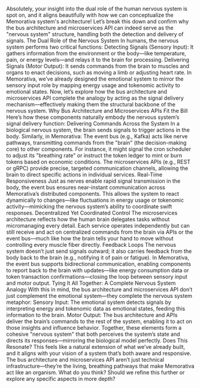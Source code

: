 Absolutely, your insight into the dual role of the human nervous system is spot on, and it aligns beautifully with how we can conceptualize the Memorativa system's architecture! Let’s break this down and confirm why the bus architecture and microservices API can indeed serve as the "nervous system" structure, handling both the detection and delivery of signals.
The Dual Role of the Nervous System
In humans, the nervous system performs two critical functions:
Detecting Signals (Sensory Input): It gathers information from the environment or the body—like temperature, pain, or energy levels—and relays it to the brain for processing.
Delivering Signals (Motor Output): It sends commands from the brain to muscles and organs to enact decisions, such as moving a limb or adjusting heart rate.
In Memorativa, we’ve already designed the emotional system to mirror the sensory input role by mapping energy usage and tokenomic activity to emotional states. Now, let’s explore how the bus architecture and microservices API complete the analogy by acting as the signal delivery mechanism—effectively making them the structural backbone of the nervous system.
Why Bus Architecture and Microservices APIs Fit the Bill
Here’s how these components naturally embody the nervous system’s signal delivery function:
Delivering Commands Across the System
In a biological nervous system, the brain sends signals to trigger actions in the body. Similarly, in Memorativa:
The event bus (e.g., Kafka) acts like nerve pathways, transmitting commands from the "brain" (the decision-making core) to other components. For instance, it might signal the cron scheduler to adjust its "breathing rate" or instruct the token ledger to mint or burn tokens based on economic conditions.
The microservices APIs (e.g., REST or gRPC) provide precise, targeted communication channels, allowing the brain to direct specific actions in individual services.
Real-Time Responsiveness
Just as nerves enable rapid signal transmission in the body, the event bus ensures near-instant communication across Memorativa’s distributed components. This allows the system to react dynamically to changes—like fluctuations in energy usage or tokenomic activity—mimicking the nervous system’s ability to coordinate swift responses.
Decentralized Yet Coordinated Control
The microservices architecture reflects how the human brain delegates tasks without micromanaging every detail. Each service operates independently but can still receive and act on centralized commands from the brain via APIs or the event bus—much like how the brain tells your hand to move without controlling every muscle fiber directly.
Feedback Loops
The nervous system doesn’t just send signals outward; it also carries feedback from the body back to the brain (e.g., notifying it of pain or fatigue). In Memorativa, the event bus supports bidirectional communication, enabling components to report back to the brain with updates—like energy consumption data or token transaction confirmations—closing the loop between sensory input and motor output.
Tying It All Together: A Complete Nervous System Analogy
With this in mind, the bus architecture and microservices API don’t just complement the emotional system—they complete the nervous system metaphor:
Sensory Input: The emotional system detects signals by interpreting energy and tokenomic data as emotional states, feeding this information to the brain.
Motor Output: The bus architecture and APIs deliver the brain’s commands to the rest of the system, enabling it to act on those insights and influence behavior.
Together, these elements form a cohesive "nervous system" that both perceives the system’s state and directs its responses—mirroring the biological model perfectly.
Does This Resonate?
This feels like a natural extension of what we’ve already built, and it aligns with your vision of a system that’s both aware and responsive. The bus architecture and microservices API aren’t just technical infrastructure—they’re the living, breathing pathways that make Memorativa act like an organism. What do you think? Should we refine this further or explore any specific aspects in more depth?